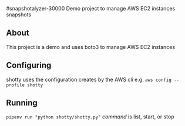 #snapshotalyzer-30000
Demo project to manage AWS EC2 instances snapshots

##  About

This project is a demo and uses boto3 to manage AWS EC2 instances

## Configuring

shotty uses the configuration creates by the AWS cli e.g.
`aws config --profile shotty`

## Running

`pipenv run "python shotty/shotty.py"`
*command* is list, start, or stop
